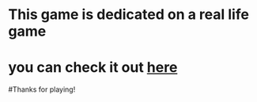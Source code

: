 # This game is dedicated on a real life game 
# you can check it out [here](https://www.imdb.com/title/tt0462448/)
#Thanks for playing!
